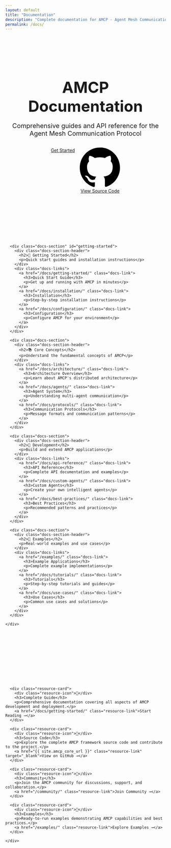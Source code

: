 ```yaml
---
layout: default
title: "Documentation"
description: "Complete documentation for AMCP - Agent Mesh Communication Protocol"
permalink: /docs/
---
```


<section class="docs-hero">
  <div class="container">
    <div class="docs-hero-content">
      <h1>AMCP Documentation</h1>
      <p class="docs-subtitle">
        Comprehensive guides and API reference for the Agent Mesh Communication Protocol
      </p>
      <div class="docs-quick-links">
        <a href="#getting-started" class="btn btn-primary">Get Started</a>
        <a href="{{ site.amcp_core_url }}" class="btn btn-outline" target="_blank">
          <svg class="icon" viewBox="0 0 24 24">
            <path d="M12 0c-6.626 0-12 5.373-12 12 0 5.302 3.438 9.8 8.207 11.387.599.111.793-.261.793-.577v-2.234c-3.338.726-4.033-1.416-4.033-1.416-.546-1.387-1.333-1.756-1.333-1.756-1.089-.745.083-.729.083-.729 1.205.084 1.839 1.237 1.839 1.237 1.07 1.834 2.807 1.304 3.492.997.107-.775.418-1.305.762-1.604-2.665-.305-5.467-1.334-5.467-5.931 0-1.311.469-2.381 1.236-3.221-.124-.303-.535-1.524.117-3.176 0 0 1.008-.322 3.301 1.23.957-.266 1.983-.399 3.003-.404 1.02.005 2.047.138 3.006.404 2.291-1.552 3.297-1.23 3.297-1.30.653 1.653.242 2.874.118 3.176.77.84 1.235 1.911 1.235 3.221 0 4.609-2.807 5.624-5.479 5.921.43.372.823 1.102.823 2.222v3.293c0 .319.192.694.801.576 4.765-1.589 8.199-6.086 8.199-11.386 0-6.627-5.373-12-12-12z"/>
          </svg>
          View Source Code
        </a>
      </div>
    </div>
  </div>
</section>

<section class="docs-navigation">
  <div class="container">
    <div class="docs-grid">
      
      <div class="docs-section" id="getting-started">
        <div class="docs-section-header">
          <h2>🚀 Getting Started</h2>
          <p>Quick start guides and installation instructions</p>
        </div>
        <div class="docs-links">
          <a href="/docs/getting-started/" class="docs-link">
            <h3>Quick Start Guide</h3>
            <p>Get up and running with AMCP in minutes</p>
          </a>
          <a href="/docs/installation/" class="docs-link">
            <h3>Installation</h3>
            <p>Step-by-step installation instructions</p>
          </a>
          <a href="/docs/configuration/" class="docs-link">
            <h3>Configuration</h3>
            <p>Configure AMCP for your environment</p>
          </a>
        </div>
      </div>

      <div class="docs-section">
        <div class="docs-section-header">
          <h2>📚 Core Concepts</h2>
          <p>Understand the fundamental concepts of AMCP</p>
        </div>
        <div class="docs-links">
          <a href="/docs/architecture/" class="docs-link">
            <h3>Architecture Overview</h3>
            <p>Learn about AMCP's distributed architecture</p>
          </a>
          <a href="/docs/agents/" class="docs-link">
            <h3>Agent System</h3>
            <p>Understanding multi-agent communication</p>
          </a>
          <a href="/docs/protocols/" class="docs-link">
            <h3>Communication Protocols</h3>
            <p>Message formats and communication patterns</p>
          </a>
        </div>
      </div>

      <div class="docs-section">
        <div class="docs-section-header">
          <h2>🔧 Development</h2>
          <p>Build and extend AMCP applications</p>
        </div>
        <div class="docs-links">
          <a href="/docs/api-reference/" class="docs-link">
            <h3>API Reference</h3>
            <p>Complete API documentation and examples</p>
          </a>
          <a href="/docs/custom-agents/" class="docs-link">
            <h3>Custom Agents</h3>
            <p>Create your own intelligent agents</p>
          </a>
          <a href="/docs/best-practices/" class="docs-link">
            <h3>Best Practices</h3>
            <p>Recommended patterns and practices</p>
          </a>
        </div>
      </div>

      <div class="docs-section">
        <div class="docs-section-header">
          <h2>🎯 Examples</h2>
          <p>Real-world examples and use cases</p>
        </div>
        <div class="docs-links">
          <a href="/examples/" class="docs-link">
            <h3>Example Applications</h3>
            <p>Complete example implementations</p>
          </a>
          <a href="/docs/tutorials/" class="docs-link">
            <h3>Tutorials</h3>
            <p>Step-by-step tutorials and guides</p>
          </a>
          <a href="/docs/use-cases/" class="docs-link">
            <h3>Use Cases</h3>
            <p>Common use cases and solutions</p>
          </a>
        </div>
      </div>

    </div>
  </div>
</section>

<section class="docs-resources">
  <div class="container">
    <div class="resources-grid">
      
      <div class="resource-card">
        <div class="resource-icon">📖</div>
        <h3>Complete Guide</h3>
        <p>Comprehensive documentation covering all aspects of AMCP development and deployment.</p>
        <a href="/docs/getting-started/" class="resource-link">Start Reading →</a>
      </div>

      <div class="resource-card">
        <div class="resource-icon">🔗</div>
        <h3>Source Code</h3>
        <p>Explore the complete AMCP framework source code and contribute to the project.</p>
        <a href="{{ site.amcp_core_url }}" class="resource-link" target="_blank">View on GitHub →</a>
      </div>

      <div class="resource-card">
        <div class="resource-icon">💬</div>
        <h3>Community</h3>
        <p>Join the AMCP community for discussions, support, and collaboration.</p>
        <a href="/community/" class="resource-link">Join Community →</a>
      </div>

      <div class="resource-card">
        <div class="resource-icon">🚀</div>
        <h3>Examples</h3>
        <p>Ready-to-run examples demonstrating AMCP capabilities and best practices.</p>
        <a href="/examples/" class="resource-link">Explore Examples →</a>
      </div>

    </div>
  </div>
</section>

<style>
.docs-hero {
  background: linear-gradient(135deg, var(--primary-50) 0%, var(--primary-100) 100%);
  padding: 4rem 0;
  text-align: center;
}

.docs-hero-content h1 {
  font-size: 3rem;
  font-weight: 700;
  color: var(--primary-dark);
  margin-bottom: 1rem;
}

.docs-subtitle {
  font-size: 1.25rem;
  color: var(--text-secondary);
  margin-bottom: 2rem;
  max-width: 600px;
  margin-left: auto;
  margin-right: auto;
}

.docs-quick-links {
  display: flex;
  justify-content: center;
  gap: 1rem;
  flex-wrap: wrap;
}

.docs-navigation {
  padding: 5rem 0;
}

.docs-grid {
  display: grid;
  grid-template-columns: repeat(auto-fit, minmax(300px, 1fr));
  gap: 3rem;
}

.docs-section {
  background: var(--bg-primary);
  border-radius: var(--radius-xl);
  padding: 2rem;
  border: 1px solid var(--border-light);
}

.docs-section-header h2 {
  color: var(--text-primary);
  margin-bottom: 0.5rem;
  font-size: 1.5rem;
}

.docs-section-header p {
  color: var(--text-secondary);
  margin-bottom: 1.5rem;
}

.docs-links {
  display: flex;
  flex-direction: column;
  gap: 1rem;
}

.docs-link {
  display: block;
  padding: 1rem;
  background: var(--bg-secondary);
  border-radius: var(--radius-lg);
  text-decoration: none;
  transition: all var(--transition-normal);
  border: 1px solid transparent;
}

.docs-link:hover {
  background: var(--primary-50);
  border-color: var(--primary-200);
  transform: translateY(-2px);
  text-decoration: none;
}

.docs-link h3 {
  color: var(--text-primary);
  margin-bottom: 0.5rem;
  font-size: 1.1rem;
}

.docs-link p {
  color: var(--text-secondary);
  font-size: 0.9rem;
  margin: 0;
}

.docs-resources {
  background: var(--bg-secondary);
  padding: 5rem 0;
}

.resources-grid {
  display: grid;
  grid-template-columns: repeat(auto-fit, minmax(250px, 1fr));
  gap: 2rem;
}

.resource-card {
  background: var(--bg-primary);
  padding: 2rem;
  border-radius: var(--radius-xl);
  text-align: center;
  border: 1px solid var(--border-light);
  transition: all var(--transition-normal);
}

.resource-card:hover {
  transform: translateY(-4px);
  box-shadow: var(--shadow-lg);
}

.resource-icon {
  font-size: 3rem;
  margin-bottom: 1rem;
  display: block;
}

.resource-card h3 {
  color: var(--text-primary);
  margin-bottom: 1rem;
}

.resource-card p {
  color: var(--text-secondary);
  margin-bottom: 1.5rem;
  line-height: 1.6;
}

.resource-link {
  color: var(--primary-color);
  font-weight: 500;
  text-decoration: none;
}

.resource-link:hover {
  color: var(--primary-dark);
  text-decoration: none;
}

@media (max-width: 768px) {
  .docs-hero-content h1 {
    font-size: 2rem;
  }
  
  .docs-quick-links {
    flex-direction: column;
    align-items: center;
  }
  
  .docs-grid {
    grid-template-columns: 1fr;
    gap: 2rem;
  }
}
</style>
